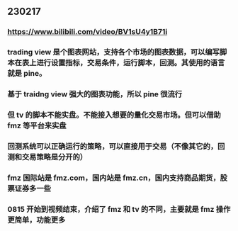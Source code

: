 ## 230217

### https://www.bilibili.com/video/BV1sU4y1B71i

### trading view 是个图表网站，支持各个市场的图表数据，可以编写脚本在表上进行设置指标，交易条件，运行脚本，回测。其使用的语言就是 pine。

### 基于 traidng view 强大的图表功能，所以 pine 很流行

### 但 tv 的脚本不能实盘。不能接入想要的量化交易市场。但可以借助 fmz 等平台来实盘

### 回测系统可以正确运行的策略，可以直接用于交易（不像其它的，回测和交易策略是分开的）

### fmz 国际站是 fmz.com，国内站是 fmz.cn，国内支持商品期货，股票证券多一些

### 0815 开始到视频结束，介绍了 fmz 和 tv 的不同，主要就是 fmz 操作更简单，功能更多         


